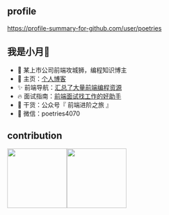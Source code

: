 ## profile 

https://profile-summary-for-github.com/user/poetries

## 我是小月🌙
- 🐧 某上市公司前端攻城狮，编程知识博主
- 🏡 主页：<a href="http://blog.poetries.top" target="_blank">个人博客</a>
- ✨ 前端导航：<a href="http://nav.poetries.top" target="_blank">汇总了大量前端编程资源</a>
- 🔥 面试指南：<a href="http://interview.poetries.top" target="_blank">前端面试找工作的好助手</a>
- 🌱 干货：公众号『 前端进阶之旅 』
- 💬 微信：poetries4070

## contribution

<!--
[![poetry's github stats](https://github-readme-stats.vercel.app/api?username=poetries&show_icons=true&title_color=fff&icon_color=79ff97&text_color=9f9f9f&bg_color=151515)](https://github.com/poetries)
-->

<img align="" height="137px" src="https://github-readme-stats.vercel.app/api?username=poetries&hide_title=true&hide_border=true&show_icons=true&include_all_commits=true&line_height=21&bg_color=0,EC6C6C,FFD479,FFFC79,73FA79&theme=graywhite&locale=cn" /><img align="" height="137px" src="https://github-readme-stats.vercel.app/api/top-langs/?username=poetries&hide_title=true&hide_border=true&layout=compact&bg_color=0,73FA79,73FDFF,D783FF&theme=graywhite&locale=cn" />
